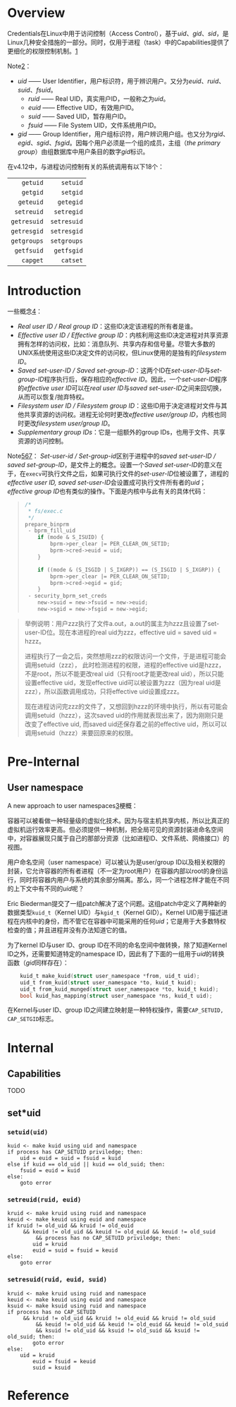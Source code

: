 <!-- TITLE: Credentials -->
<!-- SUBTITLE: A quick summary of Credentials -->

# Overview
Credentials在Linux中用于访问控制（Access Control），基于*uid*、*gid*、*sid*，是Linux几种安全措施的一部分。同时，仅用于进程（task）中的Capabilities提供了更细化的权限控制机制。[1][1]

Note[2][2]：
* *uid* —— User Identifier，用户标识符，用于辨识用户。又分为*euid*、*ruid*、*suid*、*fsuid*。
  	- *ruid* —— Real UID，真实用户ID，一般称之为*uid*。
  	- *euid* —— Effective UID，有效用户ID。
  	-  *suid* —— Saved UID，暂存用户ID。
  	-  *fsuid* —— File System UID，文件系统用户ID。
* *gid* —— Group Identifier，用户组标识符，用户辨识用户组。也又分为*rgid*、*egid*、*sgid*、*fsgid*。因每个用户必须是一个组的成员，主组（*the primary group*）由组数据库中用户条目的数字*gid*标识。

在v4.12中，与进程访问控制有关的系统调用有以下18个：

| | |
| --: | --: |
| `getuid` | `setuid` | 
| `getgid` | `setgid` |
| `geteuid` |`getegid` |
| `setreuid` | `setregid` |
| `getresuid` | `setresuid` | 
| `getresgid` | `setresgid` |
| `getgroups` | `setgroups` |
| `getfsuid` | `getfsgid` | 
| `capget` | `catset` |
# Introduction
一些概念[4][4]：
- *Real user ID / Real group ID*：这些ID决定该进程的所有者是谁。
- *Effective user ID / Effective group ID*：内核利用这些ID决定进程对共享资源拥有怎样的访问权，比如：消息队列、共享内存和信号量。尽管大多数的UNIX系统使用这些ID决定文件的访问权，但Linux使用的是独有的*filesystem ID*。
- *Saved set-user-ID / Saved set-group-ID*：这两个ID在*set-user-ID*与*set-group-ID*程序执行后，保存相应的*effective ID*。因此，一个*set-user-ID*程序的*effective user ID*可以在*real user ID*与*saved set-user-ID*之间来回切换，从而可以恢复/抛弃特权。
- *Filesystem user ID / Filesystem group ID*：这些ID用于决定进程对文件与其他共享资源的访问权。进程无论何时更改*effective user/group ID*，内核也同时更改*filesystem user/group ID*。
-  *Supplementary group IDs*：它是一组额外的group IDs，也用于文件、共享资源的访问控制。

Note[5][5][6][6][7][7]：
*Set-user-id / Set-group-id*区别于进程中的*saved set-user-ID / saved set-group-ID*，是文件上的概念。设置一个*Saved set-user-ID*的意义在于，在`execv`可执行文件之后，如果可执行文件的*set-user-ID*位被设置了，进程的*effective user ID, saved set-user-ID*会设置成可执行文件所有者的*uid*；*effective group ID*也有类似的操作。下面是内核中与此有关的具体代码：
> ```c
> /* 
>  * fs/exec.c
>  */
> prepare_binprm
>  - bprm_fill_uid
>     if (mode & S_ISUID) {
>         bprm->per_clear |= PER_CLEAR_ON_SETID;
>         bprm->cred->euid = uid;
>     }
> 
>     if ((mode & (S_ISGID | S_IXGRP)) == (S_ISGID | S_IXGRP)) {
>         bprm->per_clear |= PER_CLEAR_ON_SETID;
>         bprm->cred->egid = gid;
>     }
>  - security_bprm_set_creds
>     new->suid = new->fsuid = new->euid;
>     new->sgid = new->fsgid = new->egid;
> ```

> 举例说明：用户zzz执行了文件a.out，a.out的属主为hzzz且设置了set-user-ID位。现在本进程的real uid为zzz，effective uid = saved uid = hzzz。
> 
> 进程执行了一会之后，突然想用zzz的权限访问一个文件，于是进程可能会调用setuid（zzz）， 此时检测进程的权限，进程的effective uid是hzzz，不是root，所以不能更改real uid（只有root才能更改real uid），所以只能设置effective uid，发现effective uid可以被设置为zzz（因为real uid是zzz），所以函数调用成功，只将effective uid设置成zzz。
> 
> 现在进程访问完zzz的文件了，又想回到hzzz的环境中执行，所以有可能会调用setuid（hzzz），这次saved uid的作用就表现出来了，因为刚刚只是改变了effective uid, 而saved uid还保存着之前的effective uid，所以可以调用setuid（hzzz）来要回原来的权限。

# Pre-Internal
## User namespace
A new approach to user namespaces[3][3]梗概：

容器可以被看做一种轻量级的虚拟化技术。因为与宿主机共享内核，所以比真正的虚拟机运行效率更高。但必须提供一种机制，把全局可见的资源封装进命名空间中，对容器展现只属于自己的那部分资源（比如进程ID、文件系统、网络接口）的视图。

用户命名空间（user namespace）可以被认为是user/group ID以及相关权限的封装，它允许容器的所有者进程（不一定为root用户）在容器内部以root的身份运行，同时将容器内用户与系统的其余部分隔离。那么，同一个进程怎样才能在不同的上下文中有不同的*uid*呢？

Eric Biederman提交了一组patch解决了这个问题。这组patch中定义了两种新的数据类型`kuid_t`（Kernel UID）与`kgid_t`（Kernel GID）。Kernel UID用于描述进程在内核中的身份，而不管它在容器中可能采用的任何*uid*；它是用于大多数特权检查的值；并且进程并没有办法知道它的值。

为了kernel ID与user ID、group ID在不同的命名空间中做转换，除了知道Kernel ID之外，还需要知道特定的namespace ID，因此有了下面的一组用于*uid*的转换函数（*gid*同样存在）：

```c
    kuid_t make_kuid(struct user_namespace *from, uid_t uid);
    uid_t from_kuid(struct user_namespace *to, kuid_t kuid);
    uid_t from_kuid_munged(struct user_namespace *to, kuid_t kuid);
    bool kuid_has_mapping(struct user_namespace *ns, kuid_t uid);
```

在Kernel与user ID、group ID之间建立映射是一种特权操作，需要`CAP_SETUID, CAP_SETGID`标志。
# Internal
## Capabilities
TODO
## set*uid
### `setuid(uid)`
```
kuid <- make kuid using uid and namespace
if process has CAP_SETUID priviledge; then:
    uid = euid = suid = fsuid = kuid
else if kuid == old_uid || kuid == old_suid; then:
    fsuid = euid = kuid
else:
    goto error
```
### `setreuid(ruid, euid)`
```
kruid <- make kruid using ruid and namespace
keuid <- make keuid using euid and namespace
if kruid != old_uid && kruid != old_euid 
     && keuid != old_uid && keuid != old_euid && keuid != old_suid
		 && process has no CAP_SETUID priviledge; then:
		uid = kruid
		euid = suid = fsuid = keuid
else:
    goto error
```
### `setresuid(ruid, euid, suid)`
```
kruid <- make kruid using ruid and namespace
keuid <- make keuid using euid and namespace
ksuid <- make ksuid using ruid and namespace
if process has no CAP_SETUID
     && kruid != old_uid && kruid != old_euid && kruid != old_suid
		 && keuid != old_uid && keuid != old_euid && keuid != old_suid
		 && ksuid != old_uid && ksuid != old_suid && ksuid != old_suid; then:
		goto error
else:
    uid = kruid
		euid = fsuid = keuid
		suid = ksuid
```
# Reference
[1]: https://www.kernel.org/doc/html/v4.17/security/credentials.html#task-credentials "Credentials in Linux#task-credentials"
[2]: https://zh.wikipedia.org/wiki/%E7%94%A8%E6%88%B7ID "用户ID"
[3]: https://lwn.net/Articles/491310/ "A new approach to user namespaces"
[4]: http://man7.org/linux/man-pages/man7/credentials.7.html "Linux Programmer's Manual: credentials - process identifiers"
[5]: https://lengzzz.com/note/archive-20140117 "setuid和seteuid"
[6]: https://kenlosolid.blogspot.com/2010/11/set-user-id-suid-set-group-id-sgid.html "set-user-id (suid), set-group-id (sgid), saved-suid 筆記"
[7]: https://blog.csdn.net/fmeng23/article/details/23115989 "深刻理解——real user id, effective user id, saved user id in Linux"
